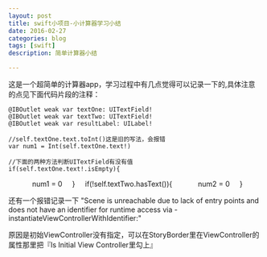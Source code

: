 ```yaml
---
layout: post
title: swift小项目-小计算器学习小结
date: 2016-02-27
categories: blog
tags: [swift]
description: 简单计算器小结

---
```


这是一个超简单的计算器app，学习过程中有几点觉得可以记录一下的,具体注意的点见下面代码片段的注释：

	@IBOutlet weak var textOne: UITextField!
	@IBOutlet weak var textTwo: UITextField!
	@IBOutlet weak var resultLabel: UILabel!

	//self.textOne.text.toInt()这是旧的写法，会报错
	var num1 = Int(self.textOne.text!)

	//下面的两种方法判断UITextField有没有值
	if(self.textOne.text!.isEmpty){
            num1 = 0
    }
    if(!self.textTwo.hasText()){
            num2 = 0
     }


还有一个报错记录一下 "Scene is unreachable due to lack of entry points and does not have an identifier for runtime access via -instantiateViewControllerWithIdentifier:"

原因是初始ViewController没有指定，可以在StoryBorder里在ViewController的属性那里把『Is Initial View Controller里勾上』
